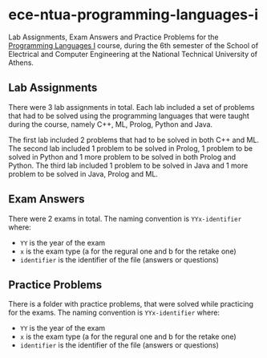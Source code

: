 # ece-ntua-programming-languages-i

Lab Assignments, Exam Answers and Practice Problems for the [Programming Languages I](https://www.ece.ntua.gr/en/undergraduate/courses/3061) course, during the 6th semester of the School of Electrical and Computer Engineering at the National Technical University of Athens.

## Lab Assignments

There were 3 lab assignments in total. Each lab included a set of problems that had to be solved using the programming languages that were taught during the course, namely C++, ML, Prolog, Python and Java.

The first lab included 2 problems that had to be solved in both C++ and ML. The second lab included 1 problem to be solved in Prolog, 1 problem to be solved in Python and 1 more problem to be solved in both Prolog and Python. The third lab included 1 problem to be solved in Java and 1 more problem to be solved in Java, Prolog and ML.

## Exam Answers

There were 2 exams in total. The naming convention is `YYx-identifier` where:

- `YY` is the year of the exam
- `x` is the exam type (a for the regural one and b for the retake one)
- `identifier` is the identifier of the file (answers or questions)

## Practice Problems

There is a folder with practice problems, that were solved while practicing for the exams. The naming convention is `YYx-identifier` where:

- `YY` is the year of the exam
- `x` is the exam type (a for the regural one and b for the retake one)
- `identifier` is the identifier of the file (answers or questions)